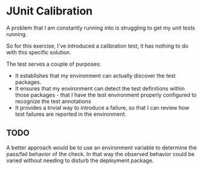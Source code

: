 # JUnit Calibration

A problem that I am constantly running into is struggling to
get my unit tests running.

So for this exercise, I've introduced a calibration test; it
has nothing to do with this specific solution.

The test serves a couple of purposes:

* It establishes that my environment can actually discover 
the test packages.
* It ensures that my environment can detect the test definitions
within those packages - that I have the test environment
properly configured to recognize the test annotations
* It provides a trivial way to introduce a failure, so that
I can review how test failures are reported in the environment.

## TODO

A better approach would be to use an environment variable to
determine the pass/fail behavior of the check.  In that way
the observed behavior could be varied without needing to
disturb the deployment package.

